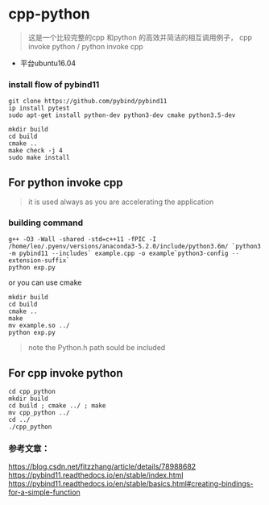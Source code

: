 # cpp-python
> 这是一个比较完整的cpp 和python 的高效并简洁的相互调用例子，
cpp invoke python / python invoke cpp


* 平台ubuntu16.04


### install flow of pybind11
```
git clone https://github.com/pybind/pybind11 
ip install pytest
sudo apt-get install python-dev python3-dev cmake python3.5-dev
```

```angularjs
mkdir build
cd build
cmake ..
make check -j 4
sudo make install
```
## For python invoke cpp 
> it is used always as you are accelerating the application
### building command
```angularjs
g++ -O3 -Wall -shared -std=c++11 -fPIC -I /home/leo/.pyenv/versions/anaconda3-5.2.0/include/python3.6m/ `python3 -m pybind11 --includes` example.cpp -o example`python3-config --extension-suffix`
python exp.py
```
or you can use cmake
```angularjs
mkdir build
cd build
cmake ..
make
mv example.so ../
python exp.py
```
> note the Python.h path sould be included


## For cpp invoke python
```angularjs
cd cpp_python
mkdir build
cd build ; cmake ../ ; make
mv cpp_python ../ 
cd ../
./cpp_python
``` 

### 参考文章：
https://blog.csdn.net/fitzzhang/article/details/78988682
https://pybind11.readthedocs.io/en/stable/index.html
https://pybind11.readthedocs.io/en/stable/basics.html#creating-bindings-for-a-simple-function